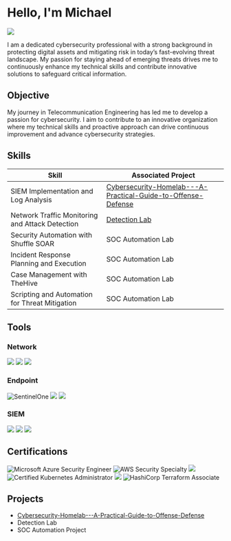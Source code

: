 # Hello, I'm Michael
<a href="https://www.linkedin.com/in/ubong-michael-b6495079/"><img src="https://img.shields.io/badge/-LinkedIn-0072b1?&style=for-the-badge&logo=linkedin&logoColor=white" /></a>


I am a dedicated cybersecurity professional with a strong background in protecting digital assets and mitigating risk in today’s fast-evolving threat landscape. My passion for staying ahead of emerging threats drives me to continuously enhance my technical skills and contribute innovative solutions to safeguard critical information. 

## Objective

My journey in Telecommunication Engineering has led me to develop a passion for cybersecurity. I aim to contribute to an innovative organization where my technical skills and proactive approach can drive continuous improvement and advance cybersecurity strategies.



## Skills


| Skill                                         | Associated Project         |
|-----------------------------------------------|----------------------------|
| SIEM Implementation and Log Analysis          | <a href="https://github.com/cammyong/Cybersecurity-Homelab---A-Practical-Guide-to-Offense-Defense/tree/main">Cybersecurity-Homelab---A-Practical-Guide-to-Offense-Defense</a>|
| Network Traffic Monitoring and Attack Detection | <a href="https://google.com">Detection Lab</a>|
| Security Automation with Shuffle SOAR         | SOC Automation Lab|
| Incident Response Planning and Execution      | SOC Automation Lab|
| Case Management with TheHive                  | SOC Automation Lab|
| Scripting and Automation for Threat Mitigation | SOC Automation Lab|

## Tools


### Network
<div>
    <img src="https://img.shields.io/badge/-Wireshark-1679A7?&style=for-the-badge&logo=Wireshark&logoColor=white" />
    <img src="https://img.shields.io/badge/-Suricata-EF3B2D?&style=for-the-badge&logo=Suricata&logoColor=white" />
    <img src="https://img.shields.io/badge/-Zeek-777BB4?&style=for-the-badge&logo=Zeek&logoColor=white" />
</div>

### Endpoint
<div>
    <img src="https://img.shields.io/badge/-SentinelOne-E2231A?style=for-the-badge&logo=sentinelone&logoColor=white" alt="SentinelOne" />
    <img src="https://img.shields.io/badge/-Microsoft_Defender_for_Endpoint-00A4EF?&style=for-the-badge&logo=Microsoft&logoColor=white" />
    <img src="https://img.shields.io/badge/-Velociraptor-4B275F?&style=for-the-badge&logo=Velociraptor&logoColor=white" />
</div>

### SIEM
<div>
    <img src="https://img.shields.io/badge/-Microsoft_Sentinel-0078D4?&style=for-the-badge&logo=Microsoft&logoColor=white" />
    <img src="https://img.shields.io/badge/-Splunk-000000?&style=for-the-badge&logo=Splunk&logoColor=white" />
    <img src="https://img.shields.io/badge/-Elastic-005571?&style=for-the-badge&logo=Elastic&logoColor=white" />
</div>

## Certifications

<div>
<img src="https://img.shields.io/badge/-Microsoft%20Azure%20Security%20Engineer-0078D4?style=for-the-badge&logo=microsoft-azure&logoColor=white" alt="Microsoft Azure Security Engineer" />
<img src="https://img.shields.io/badge/-AWS%20Security%20Specialty-232F3E?style=for-the-badge&logo=amazon-aws&logoColor=white" alt="AWS Security Specialty" />
<img src="https://img.shields.io/badge/-Splunk-000000?&style=for-the-badge&logo=Splunk&logoColor=white" />
<img src="https://img.shields.io/badge/-Certified_Kubernetes_Administrator-326ce5?style=for-the-badge&logo=kubernetes&logoColor=white" alt="Certified Kubernetes Administrator" />
<img src="https://img.shields.io/badge/-Security%2B-FF0000?&style=for-the-badge&logo=CompTIA&logoColor=white" />
<img src="https://img.shields.io/badge/-HashiCorp%20Terraform%20Associate-623CE4?style=for-the-badge&logo=terraform&logoColor=white" alt="HashiCorp Terraform Associate" />



  
</div>

## Projects
- <a href="https://github.com/cammyong/Cybersecurity-Homelab---A-Practical-Guide-to-Offense-Defense/tree/main">Cybersecurity-Homelab---A-Practical-Guide-to-Offense-Defense</a>
- Detection Lab
- SOC Automation Project
